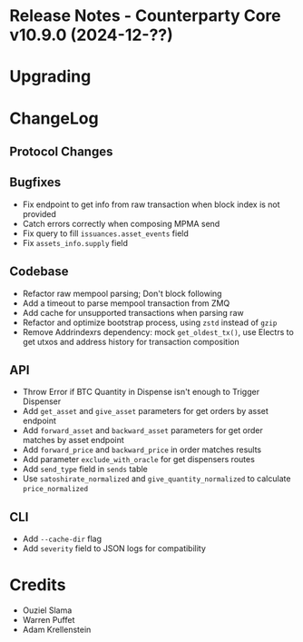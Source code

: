 # Release Notes - Counterparty Core v10.9.0 (2024-12-??)


# Upgrading

# ChangeLog

## Protocol Changes

## Bugfixes

- Fix endpoint to get info from raw transaction when block index is not provided
- Catch errors correctly when composing MPMA send
- Fix query to fill `issuances.asset_events` field
- Fix `assets_info.supply` field

## Codebase

- Refactor raw mempool parsing; Don't block following
- Add a timeout to parse mempool transaction from ZMQ
- Add cache for unsupported transactions when parsing raw 
- Refactor and optimize bootstrap process, using `zstd` instead of `gzip`
- Remove Addrindexrs dependency: mock `get_oldest_tx()`, use Electrs to get utxos and address history for transaction composition

## API

- Throw Error if BTC Quantity in Dispense isn't enough to Trigger Dispenser
- Add `get_asset` and `give_asset` parameters for get orders by asset endpoint
- Add `forward_asset` and `backward_asset` parameters for get order matches by asset endpoint
- Add `forward_price` and `backward_price` in order matches results
- Add parameter `exclude_with_oracle` for get dispensers routes
- Add `send_type` field in `sends` table
- Use `satoshirate_normalized` and `give_quantity_normalized` to calculate `price_normalized`

## CLI

- Add `--cache-dir` flag
- Add `severity` field to JSON logs for compatibility

# Credits

- Ouziel Slama
- Warren Puffet
- Adam Krellenstein
